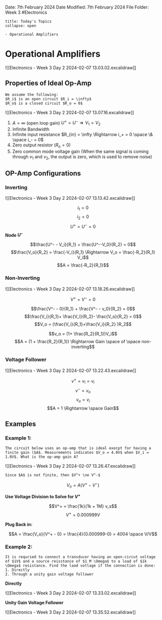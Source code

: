 Date: 7th February 2024
Date Modified: 7th February 2024
File Folder: Week 3
#Electronics

```ad-abstract
title: Today's Topics
collapse: open

- Operational Amplifiers

```

# Operational Amplifiers

![[Electronics - Week 3 Day 2 2024-02-07 13.03.02.excalidraw]]

## Properties of Ideal Op-Amp

```ad-note
We assume the following:
$R_i$ is an open circuit $R_i = \infty$
$R_o$ is a closed circuit $R_o = 0$
```

![[Electronics - Week 3 Day 2 2024-02-07 13.07.16.excalidraw]]



1. $A = \infty$ (open loop gain) $U^+ = U^- \Rightarrow V_1 = V_2$
2. Infinite Bandwidth
3. Infinite input resistance $R_{in} = \infty \Rightarrow i_+ = 0 \space \& \space i_- = 0$
4. Zero output resistor ($R_o = 0$)
5. Zero common mode voltage gain (When the same signal is coming through $v_1$ and $v_2$, the output is zero, which is used to remove noise)

## OP-Amp Configurations

### Inverting

![[Electronics - Week 3 Day 2 2024-02-07 13.13.42.excalidraw]]

$$i_1 = 0$$
$$i_2 = 0$$
$$U^+ = U^- = 0$$
**Node $U^-$**

$$\frac{U^- - V_i}{R_1} + \frac{U^--V_0}{R_2} = 0$$
$$\frac{V_o}{R_2} = \frac{-V_i}{R_1} \Rightarrow V_o = \frac{-R_2}{R_1} V_i$$
$$A = \frac{-R_2}{R_1}$$

### Non-Inverting

![[Electronics - Week 3 Day 2 2024-02-07 13.18.26.excalidraw]]

$$V^+ = V^- = 0$$

$$\frac{V^- - 0}{R_1} + \frac{V^- - v_0}{R_2} = 0$$
$$\frac{V_i}{R_1}+ \frac{V_I}{R_2}- \frac{V_o}{R_2} = 0$$
$$V_o = (\frac{V_i}{R_1}+\frac{V_i}{R_2} )R_2$$

$$v_o = (1+ \frac{R_2}{R_1})V_i$$
$$A = (1 + \frac{R_2}{R_1}) \Rightarrow Gain \space of \space non-inverting$$
### Voltage Follower

![[Electronics - Week 3 Day 2 2024-02-07 13.22.43.excalidraw]]

$$v^+ = v_i = v_i$$
$$v^- = v_o$$
$$v_o = v_i$$
$$A = 1 \Rightarrow \space Gain$$

## Examples

### Example 1:

```ad-question
The circuit below uses an op-amp that is ideal execpt for having a finite gain ($A$. Measurements indicates $V_o = 4.0V$ when $V_i = 1.0V$. What is the op-amp gain A?
```

![[Electronics - Week 3 Day 2 2024-02-07 13.26.47.excalidraw]]

```ad-important
Since $A$ is not finite, then $V^+ \ne V^-$
```

$$V_o = A(V^+ - V^-)$$

**Use Voltage Division to Solve for $V^+$**

$$V^+ = \frac{1k}{1k + 1M} v_s$$
$$V^+ = 0.000999V$$

**Plug Back in:**

$$A = \frac{V_o}{V^+ - 0} = \frac{4}{0.000999-0} = 4004 \space V/V$$

### Example 2:

```ad-question
It is requried to connect a transducer having an open-circut voltage of $1V$ and a source reisstance of $1 M \Omega$ to a load of $1k \Omega$ resistance. Find the laod votlage if the connection is done:
1. Directly
2. Through a unity gain voltage follower
```

**Directly**

![[Electronics - Week 3 Day 2 2024-02-07 13.33.02.excalidraw]]

**Unity Gain Voltage Follower**

![[Electronics - Week 3 Day 2 2024-02-07 13.35.52.excalidraw]]